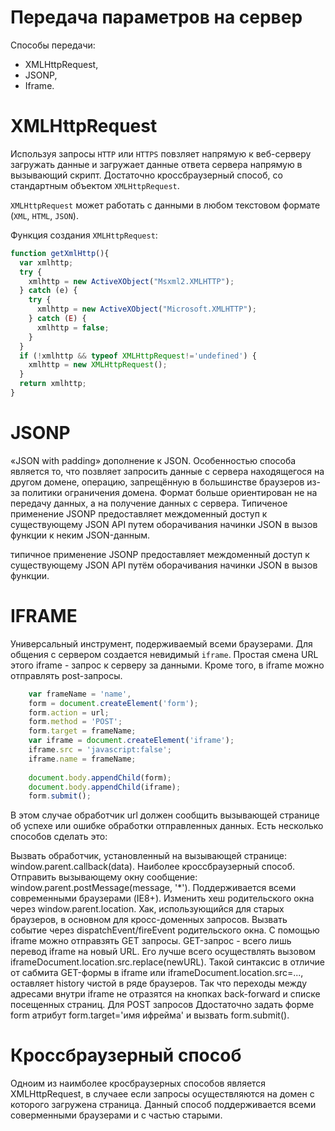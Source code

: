 Передача параметров на сервер
==========
Способы передачи:
* XMLHttpRequest,
* JSONP,
* Iframe.

**XMLHttpRequest**
==========
Используя запросы `HTTP` или `HTTPS` повзляет напрямую к веб-серверу загружать данные и загружает данные
ответа сервера напрямую в вызывающий скрипт. Достаточно кроссбраузерный способ, со стандартным объектом `XMLHttpRequest`.

`XMLHttpRequest` может работать с данными в любом текстовом формате (`XML`, `HTML`, `JSON`).

Функция создания `XMLHttpRequest`:
``` js
function getXmlHttp(){
  var xmlhttp;
  try {
    xmlhttp = new ActiveXObject("Msxml2.XMLHTTP");
  } catch (e) {
    try {
      xmlhttp = new ActiveXObject("Microsoft.XMLHTTP");
    } catch (E) {
      xmlhttp = false;
    }
  }
  if (!xmlhttp && typeof XMLHttpRequest!='undefined') {
    xmlhttp = new XMLHttpRequest();
  }
  return xmlhttp;
}
```

**JSONP**
==========
«JSON with padding» дополнение к JSON. Особенностью способа является то, что позвляет запросить данные с сервера находящегося на другом домене,  операцию, запрещённую в большинстве браузеров из-за политики ограничения домена. 
Формат больше ориентирован не на передачу данных, а на получение данных с сервера.  Типиченое применение JSONP предоставляет междоменный доступ к существующему JSON API путем оборачивания начинки JSON в вызов функции к неким JSON-данным.

типичное применение JSONP предоставляет междоменный доступ к существующему JSON API путём оборачивания начинки JSON в вызов функции.


**IFRAME**
==========
Универсальный инструмент, подерживаемый всеми браузерами.
Для общения с сервером создается невидимый `iframe`. Простая смена URL этого iframe - запрос к серверу за данными. Кроме того, в iframe можно отправлять post-запросы.

``` js
    var frameName = 'name',
    form = document.createElement('form');
    form.action = url;
    form.method = 'POST';
    form.target = frameName;
    var iframe = document.createElement('iframe');
    iframe.src = 'javascript:false';
    iframe.name = frameName;
    
    document.body.appendChild(form);
    document.body.appendChild(iframe);
    form.submit();
```
В этом случае обработчик url должен сообщить вызывающей странице об успехе или ошибке обработки отправленных данных. Есть несколько способов сделать это:

Вызвать обработчик, установленный на вызывающей странице: window.parent.callback(data). Наиболее кроссбраузерный способ.
Отправить вызывающему окну сообщение: window.parent.postMessage(message, '*'). Поддерживается всеми современными браузерами (IE8+).
Изменить хеш родительского окна через window.parent.location. Хак, использующийся для старых браузеров, в основном для кросс-доменных запросов.
Вызвать событие через dispatchEvent/fireEvent родительского окна.
С помощью iframe можно отправзять GET запросы. GET-запрос - всего лишь перевод iframe на новый URL. Его лучше всего осуществлять вызовом iframeDocument.location.src.replace(newURL).
Такой синтаксис в отличие от сабмита GET-формы в iframe или iframeDocument.location.src=..., оставляет history чистой в ряде браузеров. Так что переходы между адресами внутри iframe не отразятся на
кнопках back-forward и списке посещенных страниц.
Для POST запросов Ддостаточно задать форме form атрибут form.target='имя ифрейма' и вызвать form.submit(). 

**Кроссбраузерный способ**
==========
Одноим из наимболее кросбраузерных способов является XMLHttpRequest, в случаее если запросы осуществляются на домен с которого загружена страница. Данный способ поддерживается всеми соверменными браузерами и с частью старыми.
